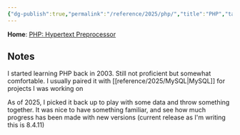 ```yaml
---
{"dg-publish":true,"permalink":"/reference/2025/php/","title":"PHP","tags":["webdev","development"],"created":"2025-08-09 18:52:39","updated":"2025-08-09T18:56:35-04:00"}
---
```


**Home**: [PHP: Hypertext Preprocessor](https://www.php.net/)
## Notes
I started learning PHP back in 2003. Still not proficient but somewhat comfortable. I usually paired it with [[reference/2025/MySQL\|MySQL]] for projects I was working on

As of 2025, I picked it back up to play with some data and throw something together. It was nice to have something familiar, and see how much progress has been made with new versions (current release as I'm writing this is 8.4.11)

